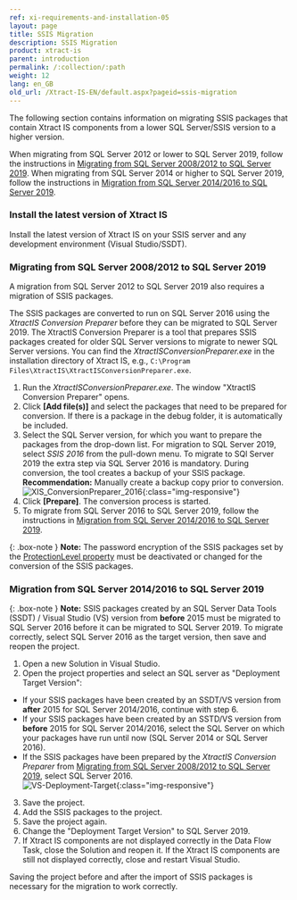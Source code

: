 ```yaml
---
ref: xi-requirements-and-installation-05
layout: page
title: SSIS Migration
description: SSIS Migration
product: xtract-is
parent: introduction
permalink: /:collection/:path
weight: 12
lang: en_GB
old_url: /Xtract-IS-EN/default.aspx?pageid=ssis-migration
---
```

The following section contains information on migrating SSIS packages that contain Xtract IS components 
from a lower SQL Server/SSIS version to a higher version. 

When migrating from SQL Server 2012 or lower to SQL Server 2019, follow the instructions in [Migrating from SQL Server 2008/2012 to SQL Server 2019](#migrating-from-sql-server-2012-to-sql-server-2019).
When migrating from SQL Server 2014 or higher to SQL Server 2019, follow the instructions in [Migration from SQL Server 2014/2016 to SQL Server 2019](#migration-from-sql-server-20142016-to-sql-server-2019).

### Install the latest version of Xtract IS
Install the latest version of Xtract IS on your SSIS server and any development environment (Visual Studio/SSDT).


### Migrating from SQL Server 2008/2012 to SQL Server 2019

A migration from SQL Server 2012 to SQL Server 2019 also requires a migration of SSIS packages.

The SSIS packages are converted to run on SQL Server 2016 using the *XtractIS Conversion Preparer* before they can be migrated to SQL Server 2019.
The XtractIS Conversion Preparer is a tool that prepares SSIS packages created for older SQL Server versions to migrate to newer SQL Server versions.
You can find the *XtractISConversionPreparer.exe* in the installation directory of Xtract IS, e.g., `C:\Program Files\XtractIS\XtractISConversionPreparer.exe`. 

1. Run the *XtractISConversionPreparer.exe*. The window "XtractIS Conversion Preparer" opens.
2. Click **[Add file(s)]** and select the packages that need to be prepared for conversion.
If there is a package in the debug folder, it is automatically be included.
3. Select the SQL Server version, for which you want to prepare the packages from the drop-down list.
For migration to SQL Server 2019, select *SSIS 2016* from the pull-down menu. To migrate to SQl Server 2019 the extra step via SQL Server 2016 is mandatory.
During conversion, the tool creates a backup of your SSIS package. <br>
**Recommendation:** Manually create a backup copy prior to conversion.<br>
![XIS_ConversionPreparer_2016](/img/content/XIS_ConversionPreparer_2016.png){:class="img-responsive"}
4. Click **[Prepare]**. The conversion process is started. <br>
5. To migrate from SQL Server 2016 to SQL Server 2019, follow the instructions in [Migration from SQL Server 2014/2016 to SQL Server 2019](#migration-from-sql-server-20142016-to-sql-server-2019).

{: .box-note }
**Note:** The password encryption of the SSIS packages set by the [ProtectionLevel property](https://docs.microsoft.com/en-us/sql/integration-services/security/access-control-for-sensitive-data-in-packages?view=sql-server-ver15#set_protection) 
must be deactivated or changed for the conversion of the SSIS packages.

### Migration from SQL Server 2014/2016 to SQL Server 2019

{: .box-note }
**Note:** SSIS packages created by an SQL Server Data Tools (SSDT) / Visual Studio (VS) version from **before** 2015 must be migrated to SQL Server 2016 before it can be migrated to SQL Server 2019.
To migrate correctly, select SQL Server 2016 as the target version, then save and reopen the project.

1. Open a new Solution in Visual Studio.
2. Open the project properties and select an SQL server as "Deployment Target Version":
- If your SSIS packages have been created by an SSDT/VS version from **after** 2015 for SQL Server 2014/2016, continue with step 6.
- If your SSIS packages have been created by an SSTD/VS version from **before** 2015 for SQL Server 2014/2016, select the SQL Server on which your packages have run until now (SQL Server 2014 or SQL Server 2016).
- If the SSIS packages have been prepared by the *XtractIS Conversion Preparer* from [Migrating from SQL Server 2008/2012 to SQL Server 2019](#migrating-from-sql-server-2012-to-sql-server-2019), select SQL Server 2016.<br>
![VS-Deployment-Target](/img/content/VS_Deployment_Target.png){:class="img-responsive"}
3. Save the project.
4. Add the SSIS packages to the project.
5. Save the project again.
6. Change the "Deployment Target Version" to SQL Server 2019.
7. If Xtract IS components are not displayed correctly in the Data Flow Task, close the Solution and reopen it.
If the Xtract IS components are still not displayed correctly, close and restart Visual Studio.

Saving the project before and after the import of SSIS packages is necessary for the migration to work correctly.
